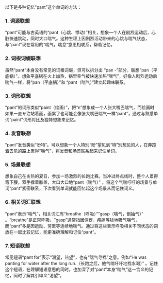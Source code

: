 以下是多种记忆“pant”这个单词的方法：

### 1. 词源联想
“pant”可能与古英语的“pant（心跳、悸动）”相关，想象一个人在剧烈运动后，心脏快速跳动，同时大口喘气。这种生理上因剧烈活动带来的心跳与喘气状态，与“pant”现在常用的“喘气，喘息”意思相联系，帮助记忆。

### 2. 词根词缀联想
虽然“pant”本身没有常见的词根词缀，但可以拆分出 “pan -”部分，联想“pan（平底锅）”。想象平底锅在火上加热，锅里空气被快速加热“喘气”，好像人剧烈运动后喘气一样，将“pan（平底锅）”和 “pant（喘气）”建立起趣味联系。

### 3. 词形联想
“pant”的词形类似“paint（绘画）”，把“n”想象成一个人张大嘴巴喘气，而绘画时如果一直专注站着画，画累了也可能会像张大嘴巴喘气一样“pant”，通过与熟悉单词“paint”词形对比及独特想象来记忆。

### 4. 发音联想
“pant”发音类似“盼特”。可以想象一个人特别“盼”望见到“特”别想见的人，在奔跑着去见的路上累得“喘气”，将发音和场景联系起来记住单词。

### 5. 场景联想
想象自己在炎热的夏日，参加一场激烈的长跑比赛。当冲过终点线时，整个人累得弯下腰，双手撑着膝盖，大口大口地“pant（喘气）” ，将这个气喘吁吁的场景与单词“pant”紧密联系，下次看到单词就能回忆起这个场景从而记住词义。

### 6. 相关词汇联想
“pant”表示“喘气”，相关词汇有“breathe（呼吸）”“gasp（喘气，倒抽气）” 。“breathe”是正常呼吸，“gasp”通常指因惊讶、疼痛等猛地吸气喘气，而“pant”多是因运动、劳累等连续地喘气。通过将这些表示呼吸相关不同状态的词放在一起比较记忆，能更准确理解和记住“pant”。

### 7. 短语联想
常见短语“pant for”表示“渴望，热望”，也有“喘气寻找”之意。例如“He was panting for water after the long run.（长跑之后，他气喘吁吁地找水喝）” 。记住这个短语，在理解短语意思的同时，也加深了对“pant”本身“喘气”这一含义的记忆，同时了解其引申义“渴望”。 